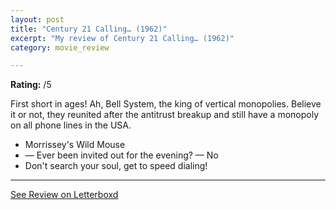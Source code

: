 ```yaml
---
layout: post
title: "Century 21 Calling… (1962)"
excerpt: "My review of Century 21 Calling… (1962)"
category: movie_review

---
```


**Rating:** /5

First short in ages! Ah, Bell System, the king of vertical monopolies. Believe it or not, they reunited after the antitrust breakup and still have a monopoly on all phone lines in the USA.

* Morrissey's Wild Mouse
* — Ever been invited out for the evening? — No
* Don't search your soul, get to speed dialing!

<hr>

[See Review on Letterboxd](https://boxd.it/62t7jX)
